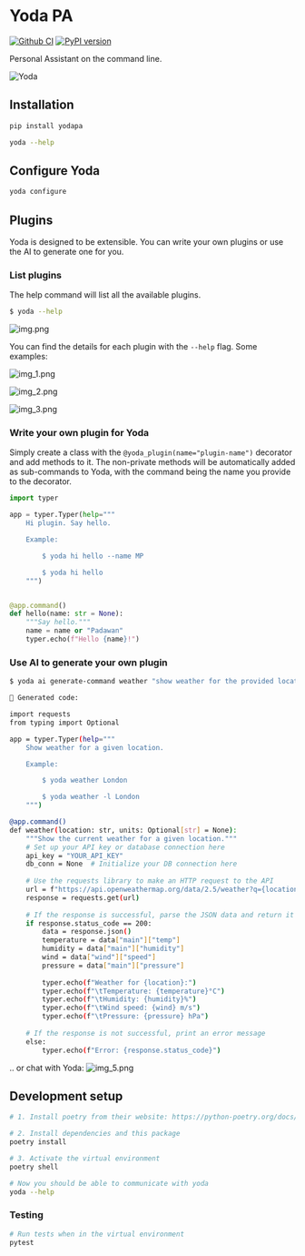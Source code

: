 # Yoda PA

[![Github CI](https://github.com/yoda-pa/yoda/actions/workflows/ci.yml/badge.svg)](https://github.com/yoda-pa/yoda/actions/workflows/ci.yml)
[![PyPI version](https://badge.fury.io/py/yodapa.svg)](https://badge.fury.io/py/yodapa)

Personal Assistant on the command line.

![Yoda](logo.png)

## Installation

```bash
pip install yodapa

yoda --help
```

## Configure Yoda

```bash
yoda configure
```

## Plugins

Yoda is designed to be extensible. You can write your own plugins or use the AI to generate one for you.

### List plugins

The help command will list all the available plugins.

```bash
$ yoda --help
```

![img.png](docs/docs/img.png)

You can find the details for each plugin with the `--help` flag. Some examples:

![img_1.png](docs/docs/img_1.png)

![img_2.png](docs/docs/img_2.png)

![img_3.png](docs/docs/img_3.png)

### Write your own plugin for Yoda

Simply create a class with the `@yoda_plugin(name="plugin-name")` decorator and add methods to it. The non-private
methods will be automatically added as sub-commands to Yoda, with the command being the name you provide to the
decorator.

```python
import typer

app = typer.Typer(help="""
    Hi plugin. Say hello.

    Example:

        $ yoda hi hello --name MP

        $ yoda hi hello
    """)


@app.command()
def hello(name: str = None):
    """Say hello."""
    name = name or "Padawan"
    typer.echo(f"Hello {name}!")
```

### Use AI to generate your own plugin

```bash
$ yoda ai generate-command weather "show weather for the provided location"

🤖 Generated code:

import requests
from typing import Optional

app = typer.Typer(help="""
    Show weather for a given location.

    Example:

        $ yoda weather London

        $ yoda weather -l London
    """)

@app.command()
def weather(location: str, units: Optional[str] = None):
    """Show the current weather for a given location."""
    # Set up your API key or database connection here
    api_key = "YOUR_API_KEY"
    db_conn = None  # Initialize your DB connection here
    
    # Use the requests library to make an HTTP request to the API
    url = f"https://api.openweathermap.org/data/2.5/weather?q={location}&appid={api_key}"
    response = requests.get(url)
    
    # If the response is successful, parse the JSON data and return it in a format that typer can display
    if response.status_code == 200:
        data = response.json()
        temperature = data["main"]["temp"]
        humidity = data["main"]["humidity"]
        wind = data["wind"]["speed"]
        pressure = data["main"]["pressure"]
        
        typer.echo(f"Weather for {location}:")
        typer.echo(f"\tTemperature: {temperature}°C")
        typer.echo(f"\tHumidity: {humidity}%")
        typer.echo(f"\tWind speed: {wind} m/s")
        typer.echo(f"\tPressure: {pressure} hPa")
        
    # If the response is not successful, print an error message
    else:
        typer.echo(f"Error: {response.status_code}")
```

.. or chat with Yoda:
![img_5.png](docs/docs/img_5.png)

## Development setup

```bash
# 1. Install poetry from their website: https://python-poetry.org/docs/#installation

# 2. Install dependencies and this package
poetry install

# 3. Activate the virtual environment
poetry shell

# Now you should be able to communicate with yoda
yoda --help
```

### Testing

```bash
# Run tests when in the virtual environment
pytest
```
